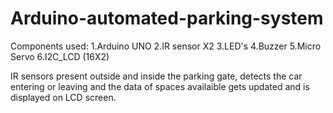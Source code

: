 # Arduino-automated-parking-system

Components used:
1.Arduino UNO
2.IR sensor X2
3.LED's
4.Buzzer
5.Micro Servo
6.I2C_LCD (16X2)

IR sensors present outside and inside the parking gate, detects the car entering or leaving and the data of spaces availaible gets updated and is displayed on LCD screen.
